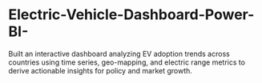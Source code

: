 # Electric-Vehicle-Dashboard-Power-BI-
Built an interactive dashboard analyzing EV adoption trends across countries using time series, geo-mapping, and electric range metrics to derive actionable insights for policy and market growth.
